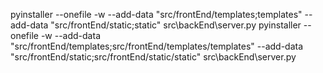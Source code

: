 pyinstaller --onefile -w --add-data "src/frontEnd/templates;templates" --add-data "src/frontEnd/static;static" src\backEnd\server.py
pyinstaller --onefile -w --add-data "src/frontEnd/templates;src/frontEnd/templates/templates" --add-data "src/frontEnd/static;src/frontEnd/static/static" src\backEnd\server.py